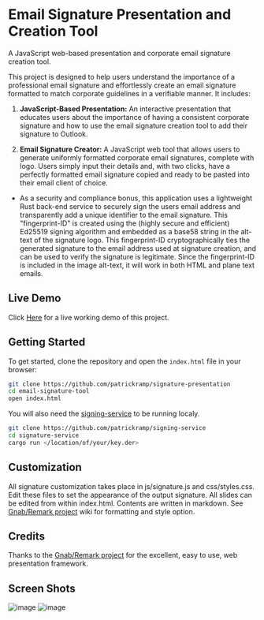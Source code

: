 # Email Signature Presentation and Creation Tool

A JavaScript web-based presentation and corporate email signature creation tool.<br>

This project is designed to help users understand the importance of a professional email signature and effortlessly create an email signature formatted to match corporate guidelines in a verifiable manner. It includes:

1. **JavaScript-Based Presentation:** An interactive presentation that educates users about the importance of having a consistent corporate signature and  how to use the email signature creation tool to add their signature to Outlook. 

2. **Email Signature Creator:** A JavaScript web tool that allows users to generate uniformly formatted corporate email signatures, complete with logo. Users simply input their details and, with two clicks, have a perfectly formatted email signature copied and ready to be pasted into their email client of choice. 
- As a security and compliance bonus, this application uses a lightweight Rust back-end service to securely sign the users email address and transparently add a unique identifier to the email signature. This "fingerprint-ID" is created using the (highly secure and efficient) Ed25519 signing algorithm and embedded as a base58 string in the alt-text of the signature logo. This fingerprint-ID cryptographically ties the generated signature to the email address used at signature creation, and can be used to verify the signature is legitimate. Since the fingerprint-ID is included in the image alt-text, it will work in both HTML and plane text emails. 
 
## Live Demo

Click [Here](https://app2.megabit.rodeo) for a live working demo of this project. 

## Getting Started

To get started, clone the repository and open the `index.html` file in your browser:

```bash
git clone https://github.com/patrickramp/signature-presentation
cd email-signature-tool
open index.html
```

You will also need the [signing-service](https://github.com/patrickramp/signing-service) to be running localy.

```bash
git clone https://github.com/patrickramp/signing-service
cd signature-service
cargo run </location/of/your/key.der>
```


## Customization

All signature customization takes place in js/signature.js and css/styles.css. Edit these files to set the appearance of the output signature. All slides can be edited from within index.html. Contents are written in markdown. See [Gnab/Remark project](https://github.com/gnab/remark) wiki for formatting and style option.      

## Credits 

Thanks to the [Gnab/Remark project](https://github.com/gnab/remark) for the excellent, easy to use, web presentation framework.    

## Screen Shots

![image](https://github.com/user-attachments/assets/ed6d9b1c-b4dd-4dcd-83e1-3994880ee531)
![image](https://github.com/user-attachments/assets/31bfbb6f-4ada-439a-8977-decd93dea450)
